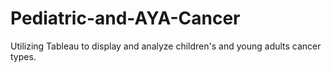 # Pediatric-and-AYA-Cancer
Utilizing Tableau to display and analyze children's and young adults cancer types.
